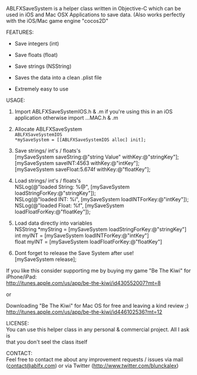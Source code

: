ABLFXSaveSystem is a helper class written in Objective-C which can be used in iOS and Mac OSX Applications
to save data. (Also works perfectly with the iOS/Mac game engine "cocos2D"


FEATURES:

- Save integers (int)

- Save floats (float)

- Save strings (NSString)

- Saves the data into a clean .plist file

- Extremely easy to use


USAGE:

1. Import ABLFXSaveSystemIOS.h & .m if you're using this in an iOS application otherwise import …MAC.h & .m

2. Allocate ABLFXSaveSystem <br>
    <code>ABLFXSaveSystemIOS *mySaveSystem = [[ABLFXSaveSystemIOS alloc] init];</code>

3. Save strings/ int's / floats's<br>
    [mySaveSystem saveString:@"string Value" withKey:@"stringKey"];<br>
    [mySaveSystem saveINT:4563 withKey:@"intKey"];<br>
    [mySaveSystem saveFloat:5.674f withKey:@"floatKey"];<br>

4. Load strings/ int's / floats's<br>
    NSLog(@"loaded String: %@", [mySaveSystem loadStringForKey:@"stringKey"]);<br>
    NSLog(@"loaded INT: %i", [mySaveSystem loadINTForKey:@"intKey"]);<br>
    NSLog(@"loaded Float: %f", [mySaveSystem loadFloatForKey:@"floatKey"]);<br>

5. Load data directly into variables<br>
    NSString *myString = [mySaveSystem loadStringForKey:@"stringKey"]<br>
    int myINT = [mySaveSystem loadINTForKey:@"intKey"]<br>
    float myINT = [mySaveSystem loadFloatForKey:@"floatKey"]<br>

6. Dont forget to release the Save System after use!<br>
    [mySaveSystem release];<br>
    


If you like this consider supporting me by buying my game "Be The Kiwi" for iPhone/iPad:<br>
http://itunes.apple.com/us/app/be-the-kiwi/id430552007?mt=8<br>

or

Downloading "Be The Kiwi" for Mac OS for free and leaving a kind review ;)<br>
http://itunes.apple.com/us/app/be-the-kiwi/id446102536?mt=12<br>

    
    
LICENSE:<br>
You can use this helper class in any personal & commercial project. All I ask is<br>
that you don't seel the class itself<br>

CONTACT:<br>
Feel free to contact me about any improvement requests / issues via mail<br>
(contact@ablfx.com) or via Twitter (http://www.twitter.com/blunckalex)<br>

